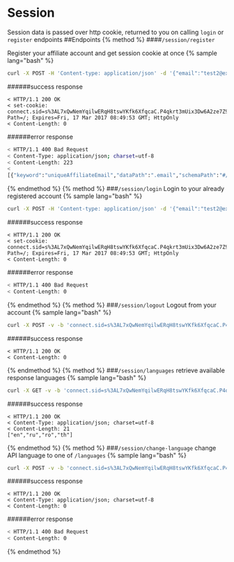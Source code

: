 # Session
Session data is passed over http cookie, returned to you on calling `login` or `register` endpoints
##Endpoints
{% method %}
####`/session/register`

Register your affiliate account and get session cookie at once
{% sample lang="bash" %}
```bash
curl -X POST -H 'Content-type: application/json' -d '{"email":"test2@example.com", "password":"1"}' -v http://dashboard.everad.com/session/register
```
######success response
```
< HTTP/1.1 200 OK
< set-cookie: connect.sid=s%3AL7xQwNemYqilwERqH8tswYKfk6XfqcaC.P4qkrt3mUix3Dw6A2ze7Z9phswc%2FHIKqGYZ4YJyLYE0; Path=/; Expires=Fri, 17 Mar 2017 08:49:53 GMT; HttpOnly
< Content-Length: 0
```
######error response
```bash
< HTTP/1.1 400 Bad Request
< Content-Type: application/json; charset=utf-8
< Content-Length: 223
< 
[{"keyword":"uniqueAffiliateEmail","dataPath":".email","schemaPath":"#/properties/email/uniqueAffiliateEmail","params":{"keyword":"uniqueAffiliateEmail"},"message":"should pass \"uniqueAffiliateEmail\" keyword validation"}]
```
{% endmethod %}
{% method %}
###`/session/login`
Login to your already registered account
{% sample lang="bash" %}
```bash
curl -X POST -H 'Content-type: application/json' -d '{"email":"test2@example.com", "password":"1"}' -v http://dashboard.everad.com/session/login
```
######success response
```
< HTTP/1.1 200 OK
< set-cookie: connect.sid=s%3AL7xQwNemYqilwERqH8tswYKfk6XfqcaC.P4qkrt3mUix3Dw6A2ze7Z9phswc%2FHIKqGYZ4YJyLYE0; Path=/; Expires=Fri, 17 Mar 2017 08:49:53 GMT; HttpOnly
< Content-Length: 0
```
######error response
```bash
< HTTP/1.1 400 Bad Request
< Content-Length: 0
```
{% endmethod %}
{% method %}
###`/session/logout`
Logout from your account
{% sample lang="bash" %}
```bash
curl -X POST -v -b 'connect.sid=s%3AL7xQwNemYqilwERqH8tswYKfk6XfqcaC.P4qkrt3mUix3Dw6A2ze7Z9phswc%2FHIKqGYZ4YJyLYE0' http://dashboard.everad.com/session/logout
```
######success response
```
< HTTP/1.1 200 OK
< Content-Length: 0
```
{% endmethod %}
{% method %}
###`/session/languages`
retrieve available response languages
{% sample lang="bash" %}
```bash
curl -X GET -v -b 'connect.sid=s%3AL7xQwNemYqilwERqH8tswYKfk6XfqcaC.P4qkrt3mUix3Dw6A2ze7Z9phswc%2FHIKqGYZ4YJyLYE0' http://dashboard.everad.com/session/languages
```
######success response
```
< HTTP/1.1 200 OK
< Content-Type: application/json; charset=utf-8
< Content-Length: 21
["en","ru","ro","th"]
```
{% endmethod %}
{% method %}
###`/session/change-language`
change API language to one of `/languages`
{% sample lang="bash" %}
```bash
curl -X POST -v -b 'connect.sid=s%3AL7xQwNemYqilwERqH8tswYKfk6XfqcaC.P4qkrt3mUix3Dw6A2ze7Z9phswc%2FHIKqGYZ4YJyLYE0' -d '{"language": "ru"}' http://dashboard.everad.com/session/change-language
```
######success response
```
< HTTP/1.1 200 OK
< Content-Type: application/json; charset=utf-8
< Content-Length: 0
```
######error response
```bash
< HTTP/1.1 400 Bad Request
< Content-Length: 0
```
{% endmethod %}